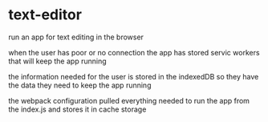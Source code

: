 # text-editor

run an app for text editing in the browser

when the user has poor or no connection the app has stored servic workers that will keep the app running

the information needed for the user is stored in the indexedDB so they have the data they need to keep the app running

the webpack configuration pulled everything needed to run the app from the index.js and stores it in cache storage


